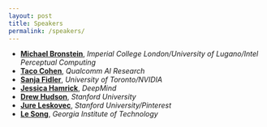 ```yaml
---
layout: post
title: Speakers
permalink: /speakers/
---
```


- [**Michael Bronstein**](https://inf.usi.ch/bronstein), *Imperial College London/University of Lugano/Intel Perceptual Computing*
- [**Taco Cohen**](http://ta.co.nl), *Qualcomm AI Research*
- [**Sanja Fidler**](https://www.cs.utoronto.ca/~fidler/), *University of Toronto/NVIDIA*
- [**Jessica Hamrick**](http://www.jesshamrick.com/), *DeepMind*
- [**Drew Hudson**](https://www.linkedin.com/in/drew-a-hudson/), *Stanford University*
- [**Jure Leskovec**](https://cs.stanford.edu/people/jure/), *Stanford University/Pinterest*
- [**Le Song**](https://www.cc.gatech.edu/~lsong/), *Georgia Institute of Technology*
